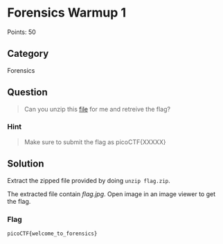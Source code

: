 # Forensics Warmup 1
Points: 50

## Category
Forensics

## Question
>Can you unzip this [file](files/flag.zip) for me and retreive the flag?

### Hint
>Make sure to submit the flag as picoCTF{XXXXX}

## Solution
Extract the zipped file provided by doing `unzip flag.zip`.

The extracted file contain _flag.jpg_. Open image in an image viewer to get the flag.

### Flag
`picoCTF{welcome_to_forensics}`
